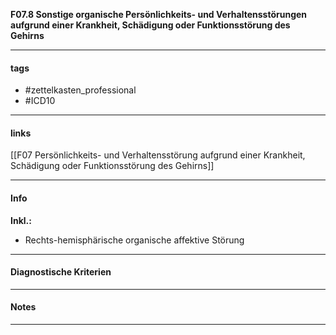 __F07.8 Sonstige organische Persönlichkeits- und Verhaltensstörungen aufgrund einer Krankheit, Schädigung oder Funktionsstörung des Gehirns__

___________________________________________
#### tags

- #zettelkasten_professional
- #ICD10 
___________________________________________
#### links

[[F07 Persönlichkeits- und Verhaltensstörung aufgrund einer Krankheit, Schädigung oder Funktionsstörung des Gehirns]]

___________________________________________
#### Info
__Inkl.:__
- Rechts-hemisphärische organische affektive Störung
___________________________________________
#### Diagnostische Kriterien

___________________________________________
#### Notes

___________________________________________


